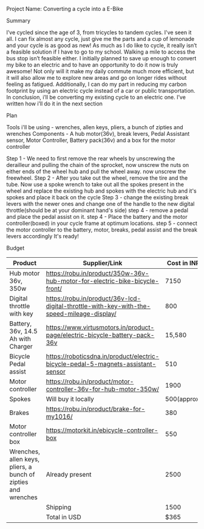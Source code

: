 Project Name: Converting a cycle into a E-Bike

Summary

I’ve cycled since the age of 3, from tricycles to tandem cycles. I've seen it all. I can fix almost any cycle, just give me the parts and a cup of lemonade
and your cycle is as good as new! As much as I do like to cycle, it really isn’t a feasible solution if I have to go to my school. Walking a mile to access
the bus stop isn’t feasible either. I initially planned to save up enough to convert my bike to an electric and to have an opportunity to do it now is 
truly awesome! Not only will it make my daily commute much more efficient, but it will also allow me to explore new areas and go on longer rides without 
feeling as fatigued. Additionally,  I can do my part in reducing my carbon footprint by using an electric cycle instead of a car or public transportation.
In conclusion, i’ll be converting my existing cycle to an electric one. I’ve written how i’ll do it in the next section




Plan

Tools i'll be using - wrenches, allen keys, pliers, a bunch of zipties and wrenches
Components - A hub motor(36v), break levers, Pedal Assistant sensor, Motor Controller, Battery pack(36v) and a box for the motor controller

Step 1 - We need to first remove the rear wheels by unscrewing the derailleur and pulling the chain of the sprocket, now unscrew the nuts on either ends of
the wheel hub and pull the wheel away. now unscrew the freewheel.
Step 2 - After you take out the wheel, remove the tire and the tube. Now use a spoke wrench to take out all the spokes present in the wheel and replace the
existing hub and spokes with the electric hub and it's spokes and place it back on the cycle
Step 3 - change the existing break levers with the newer ones and change one of the handle to the new digital throttle(should be at your dominant hand's side)
step 4 - remove a pedal and place the pedal assist on it.
step 4 - Place the battery and the motor controller(boxed) in your cycle frame at optimum locations.
step 5 - connect the motor controller to the battery, motor, breaks, pedal assist and the break levers accordingly
It's ready!


Budget


| Product                                                       | Supplier/Link                                                                             | Cost in INR  |   |   |
|---------------------------------------------------------------|-------------------------------------------------------------------------------------------|--------------|---|---|
| Hub motor 36v, 350w                                           | https://robu.in/product/350w-36v-hub-motor-for-electric-bike-bicycle-front/               | 7150         |   |   |
| Digital throttle with key                                     | https://robu.in/product/36v-lcd-digital-throttle-with-key-with-the-speed-mileage-display/ | 800          |   |   |
| Battery, 36v, 14.5 Ah with Charger                            | https://www.virtusmotors.in/product-page/electric-bicycle-battery-pack-36v                | 15,580       |   |   |
| Bicycle Pedal assist                                          | https://roboticsdna.in/product/electric-bicycle-pedal-5-magnets-assistant-sensor          | 510          |   |   |
| Motor controller                                              | https://robu.in/product/motor-controller-36v-for-hub-motor-350w/                          | 1900         |   |   |
| Spokes                                                        | Will buy it locally                                                                       |  500(approx) |   |   |
| Brakes                                                        | https://robu.in/product/brake-for-my1016/                                                 |  380         |   |   |
| Motor controller box                                          | https://motorkit.in/ebicycle-controller-box                                               | 550          |   |   |
| Wrenches, allen keys, pliers, a bunch of zipties and wrenches | Already present                                                                           | 2500         |   |   |
|                                                               | Shipping                                                                                  |1500          |   |   |
|                                                               | Total in USD                                                                              |   $365       |   |   |
